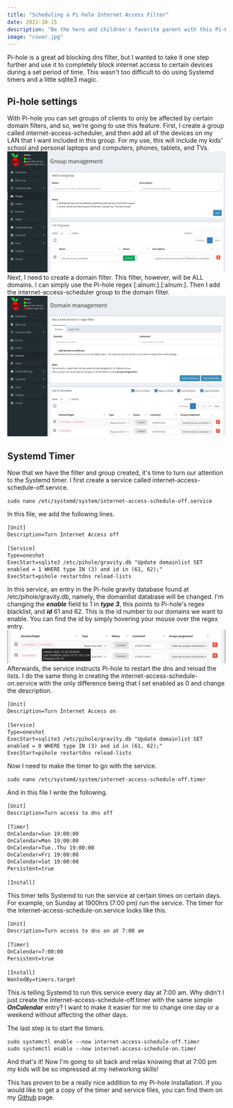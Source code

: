 ```yaml
---
title: "Scheduling a Pi-hole Internet Access Filter"
date: 2022-10-15
description: "Be the hero and children's favorite parent with this Pi-Hole trick! They'll love you for it!"
image: "cover.jpg"
---
```

Pi-hole is a great ad blocking dns filter, but I wanted to take it one step further and use it to completely block internet access to certain devices during a set period of time. This wasn't too difficult to do using Systemd timers and a little sqlite3 magic.
## Pi-hole settings
With Pi-hole you can set groups of clients to only be affected by certain domain filters, and so, we're going to use this feature. First, I create a group called internet-access-scheduler, and then add all of the devices on my LAN that I want included in this group. For my use, this will include my kids' school and personal laptops and computers, phones, tablets, and TVs.
![Pihole Group Management](pihole-group.png)
Next, I need to create a domain filter. This filter, however, will be ALL domains. I can simply use the Pi-hole regex [:alnum:].[:alnum:]. Then I add the internet-access-scheduler group to the domain filter.
![Pihole Domain Management](pihole-domain.png)
## Systemd Timer
Now that we have the filter and group created, it's time to turn our attention to the Systemd timer.  I first create a service called internet-access-schedule-off.service.
```
sudo nano /etc/systemd/system/internet-access-schedule-off.service
```
In this file, we add the following lines.
```
[Unit]
Description=Turn Internet Access off

[Service]
Type=oneshot
ExecStart=sqlite3 /etc/pihole/gravity.db "Update domainlist SET enabled = 1 WHERE type IN (3) and id in (61, 62);"
ExecStart=pihole restartdns reload-lists
```
In this service, an entry in the Pi-hole gravity database found at /etc/pihole/gravity.db, namely, the domainlist database will be changed. I'm changing the ___enable___ field to 1 in ___type 3___, this points to Pi-hole's regex blacklist, and ___id___ 61 and 62. This is the id number to our domains we want to enable. You can find the id by simply hovering your mouse over the regex entry.
![Getting the ID](getting-id.png)
Afterwards, the service instructs Pi-hole to restart the dns and reload the lists. I do the same thing in creating the internet-access-schedule-on.service with the only difference being that I set enabled as 0 and change the description.
```
[Unit]
Description=Turn Internet Access on

[Service]
Type=oneshot
ExecStart=sqlite3 /etc/pihole/gravity.db "Update domainlist SET enabled = 0 WHERE type IN (3) and id in (61, 62);"
ExecStart=pihole restartdns reload-lists
```
Now I need to make the timer to go with the service.
```
sudo nano /etc/systemd/system/internet-access-schedule-off.timer
```
And in this file I write the following.
```
[Unit]
Description=Turn access to dns off

[Timer]
OnCalendar=Sun 19:00:00
OnCalendar=Mon 19:00:00
OnCalendar=Tue..Thu 19:00:00
OnCalendar=Fri 19:00:00
OnCalendar=Sat 19:00:00
Persistent=true

[Install]
```
This timer tells Systemd to run the service at certain times on certain days. For example, on Sunday at 1900hrs (7:00 pm) run the service.
The timer for the  internet-access-schedule-on.service looks like this.
```
[Unit]
Description=Turn access to dns on at 7:00 am

[Timer]
OnCalendar=7:00:00
Persistent=true

[Install]
WantedBy=timers.target
```
This is telling Systemd to run this service every day at 7:00 am. Why didn't I just create the internet-access-schedule-off.timer with the same simple ___OnCalendar___ entry? I want to make it easier for me to change one day or a weekend without affecting the other days.

The last step is to start the timers.
```
sudo systemctl enable --now internet-access-schedule-off.timer
sudo systemctl enable --now internet-access-schedule-on.timer
```
And that's it! Now I'm going to sit back and relax knowing that at 7:00 pm my kids will be so impressed at my networking skills!

This has proven to be a really nice addition to my Pi-hole installation. If you would like to get a copy of the timer and service files, you can find them on my [Github](https://github.com/GSSparks/Pi-hole-Filter-Scheduler) page.
